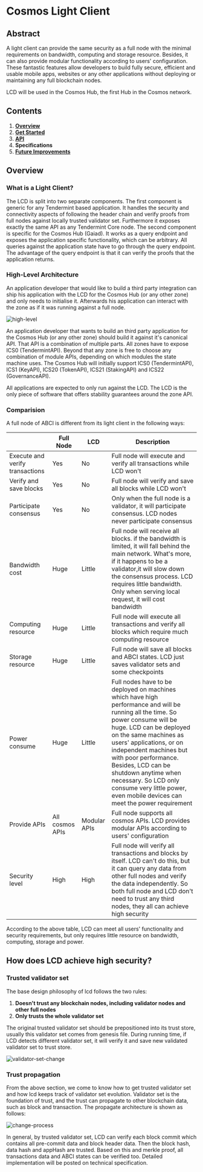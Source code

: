 # Cosmos Light Client

## Abstract

A light client can provide the same security as a full node with the minimal requirements on bandwidth, computing and storage resource. Besides, it can also provide modular functionality according to users' configuration. These fantastic features allow developers to build fully secure, efficient and usable mobile apps, websites or any other applications without deploying or maintaining any full blockchain nodes.

LCD will be used in the Cosmos Hub, the first Hub in the Cosmos network.

## Contents

1. [**Overview**](#Overview)
2. [**Get Started**](https://github.com/irisnet/cosmos-sdk/blob/bianjie/lcd_spec/docs/spec/lcd/getting_started.md)
3. [**API**](https://github.com/irisnet/cosmos-sdk/blob/bianjie/lcd_spec/docs/spec/lcd/api.md)
4. **Specifications**
5. [**Future Improvements**](https://github.com/irisnet/cosmos-sdk/blob/bianjie/lcd_spec/docs/spec/lcd/Future%20Improvements.md)




## Overview

### What is a Light Client?

 The LCD is split into two separate components. The first component is generic for any Tendermint based application. It handles the security and connectivity aspects of following the header chain and verify proofs from full nodes against locally trusted validator set. Furthermore it exposes exactly the same API as any Tendermint Core node. The second component is specific for the Cosmos Hub (Gaiad). It works as a query endpoint and exposes the application specific functionality, which can be arbitrary. All queries against the application state have to go through the query endpoint. The advantage of the query endpoint is that it can verify the proofs that the application returns.

### High-Level Architecture

An application developer that would like to build a third party integration can ship his application with the LCD for the Cosmos Hub (or any other zone) and only needs to initialise it. Afterwards his application can interact with the zone as if it was running against a full node.

![high-level](https://github.com/irisnet/cosmos-sdk/raw/bianjie/lcd_spec/docs/spec/lcd/pics/high-level.png)

An application developer that wants to build an third party application for the Cosmos Hub (or any other zone) should build it against it's canonical API. That API is a combination of multiple parts. All zones have to expose ICS0 (TendermintAPI). Beyond that any zone is free to choose any combination of module APIs, depending on which modules the state machine uses. The Cosmos Hub will initially support ICS0 (TendermintAPI), ICS1 (KeyAPI), ICS20 (TokenAPI), ICS21 (StakingAPI) and ICS22 (GovernanceAPI).

All applications are expected to only run against the LCD. The LCD is the only piece of software that offers stability guarantees around the zone API.

### Comparision

A full node of ABCI is different from its light client in the following ways:

|| Full Node | LCD | Description|
|-| ------------- | ----- | -------------- |
| Execute and verify transactions|Yes|No|Full node will execute and verify all transactions while LCD won't|
| Verify and save blocks|Yes|No|Full node will verify and save all blocks while LCD won't|
| Participate consensus| Yes|No|Only when the full node is a validator, it will participate consensus. LCD nodes never participate consensus|
| Bandwidth cost|Huge|Little|Full node will receive all blocks. if the bandwidth is limited, it will fall behind the main network. What's more, if it happens to be a validator,it will slow down the consensus process. LCD requires little bandwidth. Only when serving local request, it will cost bandwidth|
| Computing resource|Huge|Little|Full node will execute all transactions and verify all blocks which require much computing resource|
| Storage resource|Huge|Little|Full node will save all blocks and ABCI states. LCD just saves validator sets and some checkpoints|
| Power consume|Huge|Little|Full nodes have to be deployed on machines which have high performance and will be running all the time. So power consume will be huge. LCD can be deployed on the same machines as users' applications, or on independent machines but with poor performance. Besides, LCD can be shutdown anytime when necessary. So LCD only consume very little power, even mobile devices can meet the power requirement|
| Provide APIs|All cosmos APIs|Modular APIs|Full node supports all cosmos APIs. LCD provides modular APIs according to users' configuration|
| Security level| High|High|Full node will verify all transactions and blocks by itself. LCD can't do this, but it can query any data from other full nodes and verify the data independently. So both full node and LCD don't need to trust any third nodes, they all can achieve high security|

According to the above table, LCD can meet all users' functionality and security requirements, but only requires little resource on bandwidth, computing, storage and power.

## How does LCD achieve high security?

### Trusted validator set

The base design philosophy of lcd follows the two rules:

1. **Doesn't trust any blockchain nodes, including validator nodes and other full nodes**
2. **Only trusts the whole validator set**

The original trusted validator set should be prepositioned into its trust store, usually this validator set comes from genesis file. During running time, if LCD detects different validator set, it will verify it and save new validated validator set to trust store.

![validator-set-change](https://github.com/irisnet/cosmos-sdk/raw/bianjie/lcd_spec/docs/spec/lcd/pics/validatorSetChange.png)

### Trust propagation

From the above section, we come to know how to get trusted validator set and how lcd keeps track of validator set evolution. Validator set is the foundation of trust, and the trust can propagate to other blockchain data, such as block and transaction. The propagate architecture is shown as follows:

![change-process](https://github.com/irisnet/cosmos-sdk/raw/bianjie/lcd_spec/docs/spec/lcd/pics/trustPropagate.png)

In general, by trusted validator set, LCD can verify each block commit which contains all pre-commit data and block header data. Then the block hash, data hash and appHash are trusted. Based on this and merkle proof, all transactions data and ABCI states can be verified too. Detailed implementation will be posted on technical specification.

